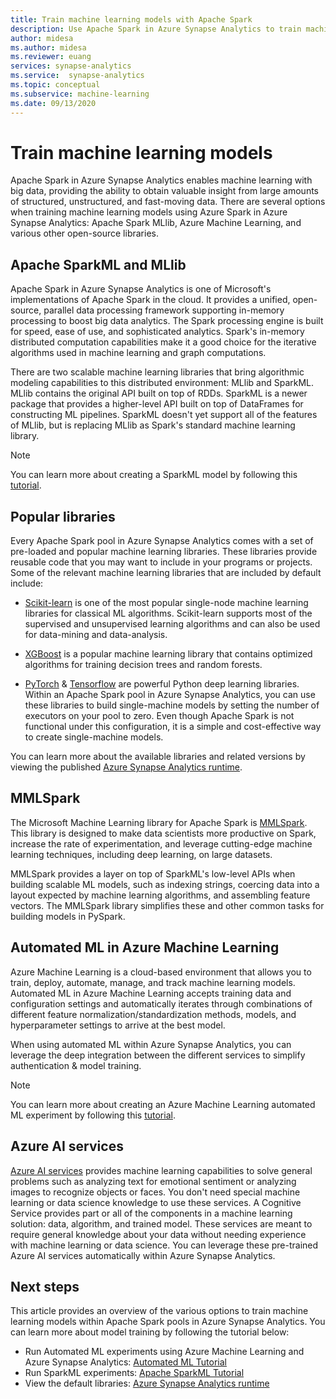 ```yaml
---
title: Train machine learning models with Apache Spark
description: Use Apache Spark in Azure Synapse Analytics to train machine learning models
author: midesa
ms.author: midesa
ms.reviewer: euang
services: synapse-analytics 
ms.service:  synapse-analytics 
ms.topic: conceptual
ms.subservice: machine-learning
ms.date: 09/13/2020
---
```


# Train machine learning models
Apache Spark in Azure Synapse Analytics enables machine learning with big data, providing the ability to obtain valuable insight from large amounts of structured, unstructured, and fast-moving data. There are several options when training machine learning models using Azure Spark in Azure Synapse Analytics: Apache Spark MLlib, Azure Machine Learning, and various other open-source libraries. 

## Apache SparkML and MLlib
Apache Spark in Azure Synapse Analytics is one of Microsoft's implementations of Apache Spark in the cloud. It provides a unified, open-source, parallel data processing framework supporting in-memory processing to boost big data analytics. The Spark processing engine is built for speed, ease of use, and sophisticated analytics. Spark's in-memory distributed computation capabilities make it a good choice for the iterative algorithms used in machine learning and graph computations. 

There are two scalable machine learning libraries that bring algorithmic modeling capabilities to this distributed environment: MLlib and SparkML. MLlib contains the original API built on top of RDDs. SparkML is a newer package that provides a higher-level API built on top of DataFrames for constructing ML pipelines. SparkML doesn't yet support all of the features of MLlib, but is replacing MLlib as Spark's standard machine learning library.

> [!NOTE]
> 
> You can learn more about creating a SparkML model by following this [tutorial](../spark/apache-spark-azure-machine-learning-tutorial.md).

## Popular libraries
Every Apache Spark pool in Azure Synapse Analytics comes with a set of pre-loaded and popular machine learning libraries. These libraries provide reusable code that you may want to include in your programs or projects. Some of the relevant machine learning libraries that are included by default include:
- [Scikit-learn](https://scikit-learn.org/stable/index.html) is one of the most popular single-node machine learning libraries for classical ML algorithms. Scikit-learn supports most of the supervised and unsupervised learning algorithms and can also be used for data-mining and data-analysis.
  
- [XGBoost](https://xgboost.readthedocs.io/en/latest/) is a popular machine learning library that contains optimized algorithms for training decision trees and random forests. 
  
- [PyTorch](https://pytorch.org/) & [Tensorflow](https://www.tensorflow.org/) are powerful Python deep learning libraries. Within an Apache Spark pool in Azure Synapse Analytics, you can use these libraries to build single-machine models by setting the number of executors on your pool to zero. Even though Apache Spark is not functional under this configuration, it is a simple and cost-effective way to create single-machine models.

You can learn more about the available libraries and related versions by viewing the published [Azure Synapse Analytics runtime](../spark/apache-spark-version-support.md).

## MMLSpark
The Microsoft Machine Learning library for Apache Spark is [MMLSpark](https://github.com/Azure/mmlspark). This library is designed to make data scientists more productive on Spark, increase the rate of experimentation, and leverage cutting-edge machine learning techniques, including deep learning, on large datasets. 

MMLSpark provides a layer on top of SparkML's low-level APIs when building scalable ML models, such as indexing strings, coercing data into a layout expected by machine learning algorithms, and assembling feature vectors. The MMLSpark library simplifies these and other common tasks for building models in PySpark.

## Automated ML in Azure Machine Learning 
Azure Machine Learning is a cloud-based environment that allows you to train, deploy, automate, manage, and track machine learning models. Automated ML in Azure Machine Learning accepts training data and configuration settings and automatically iterates through combinations of different feature normalization/standardization methods, models, and hyperparameter settings to arrive at the best model. 

When using automated ML within Azure Synapse Analytics, you can leverage the deep integration between the different services to simplify authentication & model training. 

> [!NOTE]
> 
> You can learn more about creating an Azure Machine Learning automated ML experiment by following this [tutorial](./spark/../apache-spark-azure-machine-learning-tutorial.md).

<a name='azure-cognitive-services'></a>

## Azure AI services
[Azure AI services](../../ai-services/what-are-ai-services.md) provides machine learning capabilities to solve general problems such as analyzing text for emotional sentiment or analyzing images to recognize objects or faces. You don't need special machine learning or data science knowledge to use these services. A Cognitive Service provides part or all of the components in a machine learning solution: data, algorithm, and trained model. These services are meant to require general knowledge about your data without needing experience with machine learning or data science. You can leverage these pre-trained Azure AI services automatically within Azure Synapse Analytics.

## Next steps
This article provides an overview of the various options to train machine learning models within Apache Spark pools in Azure Synapse Analytics. You can learn more about model training by following the tutorial below:

- Run Automated ML experiments using Azure Machine Learning and Azure Synapse Analytics: [Automated ML Tutorial](../spark/apache-spark-azure-machine-learning-tutorial.md) 
- Run SparkML experiments: [Apache SparkML Tutorial](../spark/apache-spark-machine-learning-mllib-notebook.md)
- View the default libraries: [Azure Synapse Analytics runtime](../spark/apache-spark-version-support.md)
